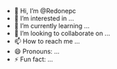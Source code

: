- 👋 Hi, I’m @Redonepc
- 👀 I’m interested in ...
- 🌱 I’m currently learning ...
- 💞️ I’m looking to collaborate on ...
- 📫 How to reach me ...
- 😄 Pronouns: ...
- ⚡ Fun fact: ...

<!---
Redonepc/Redonepc is a ✨ special ✨ repository because its `README.md` (this file) appears on your GitHub profile.
You can click the Preview link to take a look at your changes.
--->
